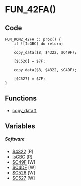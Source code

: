 # FUN_42FA()

## Code
```
FUN_ROM2_42FA :: proc() {
	if ![IsGBC] do return;
	
	copy_data($8, $4322, $C49F);
	
	[$C526] = $7F;
	
	copy_data($8, $4322, $C4DF);
	
	[$C527] = $7F;
}
```
## Functions
- [copy_data()](bank0/copy_data.md)
## Variables
##### Software
- [$4322](variables/software/4322.md) [R]
- [IsGBC](variables/software/C525.md) [R]
- [$C49F](variables/software/C49F.md) [W]
- [$C4DF](variables/software/C4DF.md) [W]
- [$C526](variables/software/C526.md) [W]
- [$C527](variables/software/C527.md) [W]